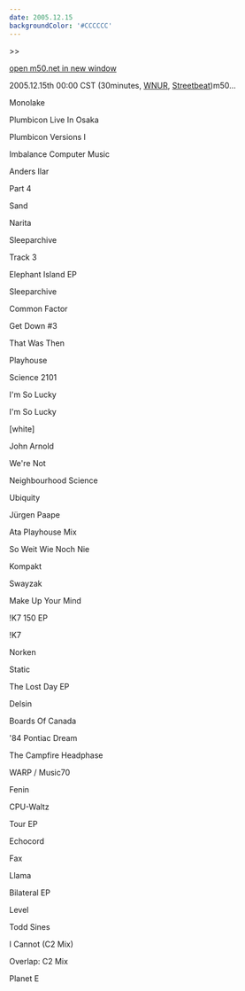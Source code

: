 ```yaml
---
date: 2005.12.15
backgroundColor: '#CCCCCC'
---
```


\>>

[open m50.net in new window](http://m50.net/)

2005.12.15th 00:00 CST (30minutes, [WNUR](http://www.wnur.org/), [Streetbeat](http://streetbeat.wnur.org/))m50...  

Monolake

Plumbicon Live In Osaka

Plumbicon Versions I

Imbalance Computer Music

Anders Ilar

Part 4

Sand

Narita

Sleeparchive

Track 3

Elephant Island EP

Sleeparchive

Common Factor

Get Down #3

That Was Then

Playhouse

Science 2101

I'm So Lucky

I'm So Lucky

\[white\]

John Arnold

We're Not

Neighbourhood Science

Ubiquity

Jürgen Paape

Ata Playhouse Mix

So Weit Wie Noch Nie

Kompakt

Swayzak

Make Up Your Mind

!K7 150 EP

!K7

Norken

Static

The Lost Day EP

Delsin

Boards Of Canada

'84 Pontiac Dream

The Campfire Headphase

WARP / Music70

Fenin

CPU-Waltz

Tour EP

Echocord

Fax

Llama

Bilateral EP

Level

Todd Sines

I Cannot (C2 Mix)

Overlap: C2 Mix

Planet E